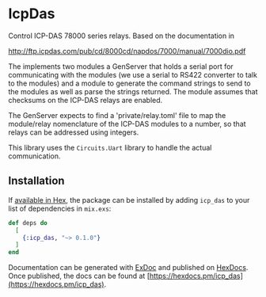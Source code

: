 # IcpDas

Control ICP-DAS 78000 series relays. Based on the documentation in

http://ftp.icpdas.com/pub/cd/8000cd/napdos/7000/manual/7000dio.pdf


The implements two modules a GenServer that holds a serial port for
communicating with the modules (we use a serial to RS422 converter to talk to
the modules) and a module to generate the command strings to send to the
modules as well as parse the strings returned. The module assumes that checksums
on the ICP-DAS relays are enabled.

The GenServer expects to find a 'private/relay.toml' file to map the module/relay
nomenclature of the ICP-DAS modules to a number, so that relays can be addressed
using integers.

This library uses the `Circuits.Uart` library to handle the actual
communication.

## Installation

If [available in Hex](https://hex.pm/docs/publish), the package can be installed
by adding `icp_das` to your list of dependencies in `mix.exs`:

```elixir
def deps do
  [
    {:icp_das, "~> 0.1.0"}
  ]
end
```

Documentation can be generated with [ExDoc](https://github.com/elixir-lang/ex_doc)
and published on [HexDocs](https://hexdocs.pm). Once published, the docs can
be found at [https://hexdocs.pm/icp_das](https://hexdocs.pm/icp_das).


